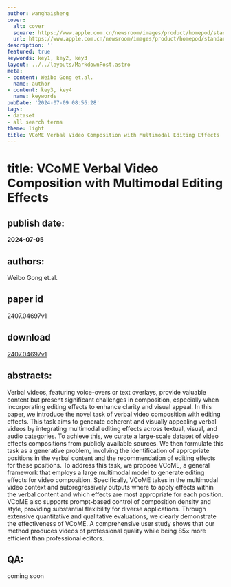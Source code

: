 ```yaml
---
author: wanghaisheng
cover:
  alt: cover
  square: https://www.apple.com.cn/newsroom/images/product/homepod/standard/Apple-HomePod-hero-230118_big.jpg.large_2x.jpg
  url: https://www.apple.com.cn/newsroom/images/product/homepod/standard/Apple-HomePod-hero-230118_big.jpg.large_2x.jpg
description: ''
featured: true
keywords: key1, key2, key3
layout: ../../layouts/MarkdownPost.astro
meta:
- content: Weibo Gong et.al.
  name: author
- content: key3, key4
  name: keywords
pubDate: '2024-07-09 08:56:28'
tags:
- dataset
- all search terms
theme: light
title: VCoME Verbal Video Composition with Multimodal Editing Effects
---
```


# title: VCoME Verbal Video Composition with Multimodal Editing Effects 
## publish date: 
**2024-07-05** 
## authors: 
  Weibo Gong et.al. 
## paper id
2407.04697v1
## download
[2407.04697v1](http://arxiv.org/abs/2407.04697v1)
## abstracts:
Verbal videos, featuring voice-overs or text overlays, provide valuable content but present significant challenges in composition, especially when incorporating editing effects to enhance clarity and visual appeal. In this paper, we introduce the novel task of verbal video composition with editing effects. This task aims to generate coherent and visually appealing verbal videos by integrating multimodal editing effects across textual, visual, and audio categories. To achieve this, we curate a large-scale dataset of video effects compositions from publicly available sources. We then formulate this task as a generative problem, involving the identification of appropriate positions in the verbal content and the recommendation of editing effects for these positions. To address this task, we propose VCoME, a general framework that employs a large multimodal model to generate editing effects for video composition. Specifically, VCoME takes in the multimodal video context and autoregressively outputs where to apply effects within the verbal content and which effects are most appropriate for each position. VCoME also supports prompt-based control of composition density and style, providing substantial flexibility for diverse applications. Through extensive quantitative and qualitative evaluations, we clearly demonstrate the effectiveness of VCoME. A comprehensive user study shows that our method produces videos of professional quality while being 85$\times$ more efficient than professional editors.
## QA:
coming soon
